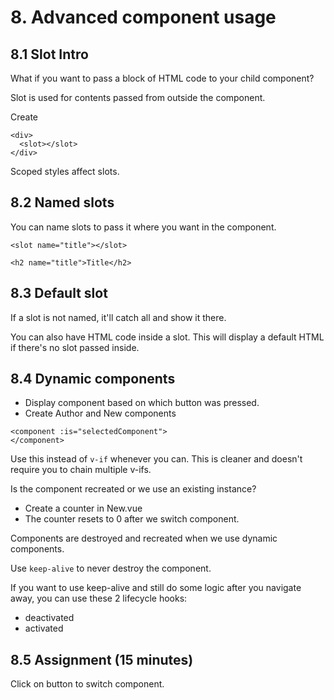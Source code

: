 # 8. Advanced component usage

## 8.1 Slot Intro

What if you want to pass a block of HTML code to your child component?

Slot is used for contents passed from outside the component.

Create

```
<div>
  <slot></slot>
</div>
```

Scoped styles affect slots.

## 8.2 Named slots

You can name slots to pass it where you want in the component.

```
<slot name="title"></slot>

<h2 name="title">Title</h2>
```

## 8.3 Default slot

If a slot is not named, it'll catch all and show it there.

You can also have HTML code inside a slot. This will display a default HTML if there's no slot passed inside.

## 8.4 Dynamic components

- Display component based on which button was pressed.
- Create Author and New components

```
<component :is="selectedComponent">
</component>
```

Use this instead of `v-if` whenever you can. This is cleaner and doesn't require you to chain multiple v-ifs.

Is the component recreated or we use an existing instance?

- Create a counter in New.vue
- The counter resets to 0 after we switch component.

Components are destroyed and recreated when we use dynamic components.

Use `keep-alive` to never destroy the component.

If you want to use keep-alive and still do some logic after you navigate away, you can use these 2 lifecycle hooks:

- deactivated
- activated

## 8.5 Assignment (15 minutes)

Click on button to switch component.
